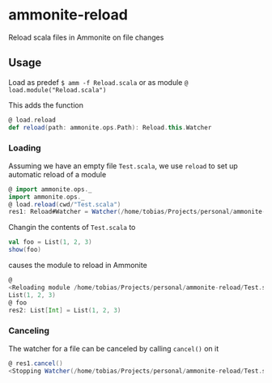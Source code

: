 ammonite-reload
===============

Reload scala files in Ammonite on file changes


Usage
-----

Load as predef `$ amm -f Reload.scala` or as module `@ load.module("Reload.scala")`

This adds the function
```scala
@ load.reload
def reload(path: ammonite.ops.Path): Reload.this.Watcher
```

### Loading

Assuming we have an empty file `Test.scala`, we use `reload` to set up automatic reload of a module
```scala
@ import ammonite.ops._
import ammonite.ops._
@ load.reload(cwd/"Test.scala")
res1: Reload#Watcher = Watcher(/home/tobias/Projects/personal/ammonite-reload/Test.scala)
```

Changin the contents of `Test.scala` to
```scala
val foo = List(1, 2, 3)
show(foo)
```
causes the module to reload in Ammonite
```scala
@  
<Reloading module /home/tobias/Projects/personal/ammonite-reload/Test.scala>
List(1, 2, 3)
@ foo
res2: List[Int] = List(1, 2, 3)
```

### Canceling

The watcher for a file can be canceled by calling `cancel()` on it
```scala
@ res1.cancel()
<Stopping Watcher(/home/tobias/Projects/personal/ammonite-reload/Test.scala)>
```
